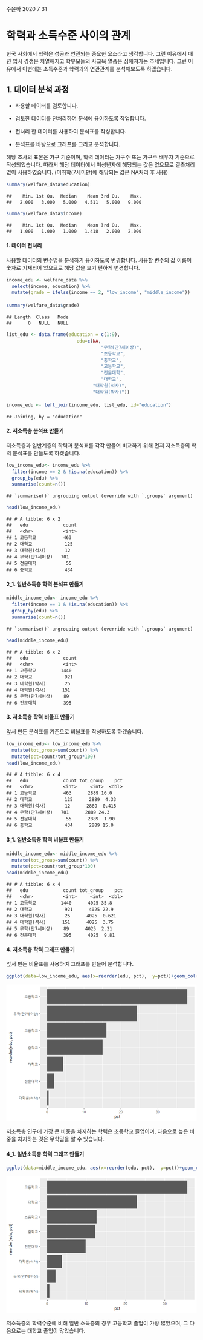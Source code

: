 주윤하
2020 7 31

# 학력과 소득수준 사이의 관계

한국 사회에서 학력은 성공과 연관되는 중요한 요소라고 생각합니다. 그런 이유에서 매년 입시 경쟁은 치열해지고 학부모들의 사교육
열풍은 심해져가는 추세입니다. 그런 이유에서 이번에는 소득수준과 학력과의 연관관계를 분석해보도록 하겠습니다.

## 1\. 데이터 분석 과정

  - 사용할 데이터를 검토합니다.

  - 검토한 데이터를 전처리하여 분석에 용이하도록 작업합니다.

  - 전처리 한 데이터를 사용하여 분석표를 작성합니다.

  - 분석표를 바탕으로 그래프를 그리고 분석합니다.

해당 조사의 표본은 가구 기준이며, 학력 데이터는 가구주 또는 가구주 배우자 기준으로 작성되었습니다. 따라서 해당 데이터에서
미성년자에 해당되는 값은 없으므로 결측처리 없이 사용하였습니다. (미취학(7세미만)에 해당되는 값은 NA처리 후 사용)

``` r
summary(welfare_data$education) 
```

    ##    Min. 1st Qu.  Median    Mean 3rd Qu.    Max. 
    ##   2.000   3.000   5.000   4.511   5.000   9.000

``` r
summary(welfare_data$income)
```

    ##    Min. 1st Qu.  Median    Mean 3rd Qu.    Max. 
    ##   1.000   1.000   1.000   1.418   2.000   2.000

#### 1\. 데이터 전처리

사용할 데이터의 변수명을 분석하기 용이하도록 변경합니다. 사용할 변수의 값 이름이 숫자로 기재되어 있으므로 해당 값을 보기 편하게
변경합니다.

``` r
income_edu <- welfare_data %>% 
  select(income, education) %>% 
  mutate(grade = ifelse(income == 2, "low_income", "middle_income"))

summary(welfare_data$grade)
```

    ## Length  Class   Mode 
    ##      0   NULL   NULL

``` r
list_edu <- data.frame(education = c(1:9),
                          edu=c(NA,
                                   "무학(만7세이상)",
                                   "초등학교",
                                   "중학교",
                                   "고등학교",
                                   "전문대학",
                                   "대학교",
                                "대학원(석사)",
                                "대학원(박사)"))

income_edu <- left_join(income_edu, list_edu, id="education") 
```

    ## Joining, by = "education"

#### 2\. 저소득층 분석표 만들기

저소득층과 일반계층의 학력과 분석표를 각각 만들어 비교하기 위해 먼저 저소득층의 학력 분석표를 만들도록 하겠습니다.

``` r
low_income_edu<- income_edu %>% 
  filter(income == 2 & !is.na(education)) %>% 
  group_by(edu) %>% 
  summarise(count=n())
```

    ## `summarise()` ungrouping output (override with `.groups` argument)

``` r
head(low_income_edu)
```

    ## # A tibble: 6 x 2
    ##   edu             count
    ##   <chr>           <int>
    ## 1 고등학교          463
    ## 2 대학교            125
    ## 3 대학원(석사)       12
    ## 4 무학(만7세이상)   701
    ## 5 전문대학           55
    ## 6 중학교            434

#### 2\_1. 일반소득층 학력 분석표 만들기

``` r
middle_income_edu<- income_edu %>% 
  filter(income == 1 & !is.na(education)) %>% 
  group_by(edu) %>% 
  summarise(count=n())
```

    ## `summarise()` ungrouping output (override with `.groups` argument)

``` r
head(middle_income_edu)
```

    ## # A tibble: 6 x 2
    ##   edu             count
    ##   <chr>           <int>
    ## 1 고등학교         1440
    ## 2 대학교            921
    ## 3 대학원(박사)       25
    ## 4 대학원(석사)      151
    ## 5 무학(만7세이상)    89
    ## 6 전문대학          395

#### 3\. 저소득층 학력 비율표 만들기

앞서 만든 분석표를 기준으로 비율표를 작성하도록 하겠습니다.

``` r
low_income_edu<- low_income_edu %>% 
  mutate(tot_group=sum(count)) %>% 
  mutate(pct=count/tot_group*100)
head(low_income_edu)
```

    ## # A tibble: 6 x 4
    ##   edu             count tot_group    pct
    ##   <chr>           <int>     <int>  <dbl>
    ## 1 고등학교          463      2889 16.0  
    ## 2 대학교            125      2889  4.33 
    ## 3 대학원(석사)       12      2889  0.415
    ## 4 무학(만7세이상)   701      2889 24.3  
    ## 5 전문대학           55      2889  1.90 
    ## 6 중학교            434      2889 15.0

#### 3\_1. 일반소득층 학력 비율표 만들기

``` r
middle_income_edu<- middle_income_edu %>% 
  mutate(tot_group=sum(count)) %>% 
  mutate(pct=count/tot_group*100)
head(middle_income_edu)
```

    ## # A tibble: 6 x 4
    ##   edu             count tot_group    pct
    ##   <chr>           <int>     <int>  <dbl>
    ## 1 고등학교         1440      4025 35.8  
    ## 2 대학교            921      4025 22.9  
    ## 3 대학원(박사)       25      4025  0.621
    ## 4 대학원(석사)      151      4025  3.75 
    ## 5 무학(만7세이상)    89      4025  2.21 
    ## 6 전문대학          395      4025  9.81

#### 4\. 저소득층 학력 그래프 만들기

앞서 만든 비율표를 사용하여 그래프를 만들어 분석합니다.

``` r
ggplot(data=low_income_edu, aes(x=reorder(edu, pct),  y=pct))+geom_col()+coord_flip()
```

![](소득과-학력과의-관계분석_files/figure-gfm/unnamed-chunk-8-1.png)<!-- -->

저소득층 인구에 가장 큰 비중을 차지하는 학력은 초등학교 졸업이며, 다음으로 높은 비중을 차지하는 것은 무학임을 알 수 있습니다.

#### 4\_1. 일반소득층 학력 그래프 만들기

``` r
ggplot(data=middle_income_edu, aes(x=reorder(edu, pct),  y=pct))+geom_col()+coord_flip()
```

![](소득과-학력과의-관계분석_files/figure-gfm/unnamed-chunk-9-1.png)<!-- -->

저소득층의 학력수준에 비해 일반 소득층의 경우 고등학교 졸업이 가장 많았으며, 그 다음으로는 대학교 졸업이 많았습니다.
